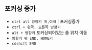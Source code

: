 ## 포커싱 증가
- `ctrl alt 방향키 위,아래` | 포커싱증가
- `ctrl + 왼쪽, 오른쪽 방향키`
- `alt + 방향키` 포커싱되어있는 줄 위치 이동
- `방향키 위 END, HOME키`
- `cdshift END`